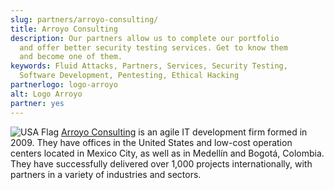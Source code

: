 ```yaml
---
slug: partners/arroyo-consulting/
title: Arroyo Consulting
description: Our partners allow us to complete our portfolio
  and offer better security testing services. Get to know them
  and become one of them.
keywords: Fluid Attacks, Partners, Services, Security Testing,
  Software Development, Pentesting, Ethical Hacking
partnerlogo: logo-arroyo
alt: Logo Arroyo
partner: yes
---
```


![USA
Flag](https://res.cloudinary.com/fluid-attacks/image/upload/v1620226926/airs/icons/us-flag_qveunz.webp)
[Arroyo Consulting](http://arroyoconsulting.net/) is an agile IT
development firm formed in 2009. They have offices in the United States
and low-cost operation centers located in Mexico City, as well as in
Medellín and Bogotá, Colombia. They have successfully delivered over
1,000 projects internationally, with partners in a variety of industries
and sectors.
